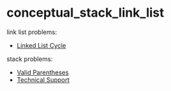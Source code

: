 # conceptual_stack_link_list

link list problems:
- [Linked List Cycle](https://leetcode.com/problems/linked-list-cycle/description/)

stack problems:
- [Valid Parentheses](https://leetcode.com/problems/valid-parentheses/description/)
- [Technical Support](https://codeforces.com/contest/1754/problem/A)
